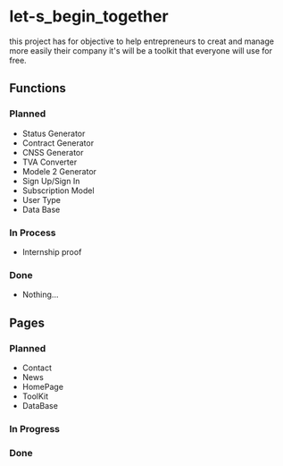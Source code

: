 # let-s_begin_together
this project has for objective to help entrepreneurs to creat and manage more easily their company it's will be a toolkit that everyone will use for free.
## Functions 
### Planned
* Status Generator
* Contract Generator
* CNSS Generator
* TVA Converter
* Modele 2 Generator
* Sign Up/Sign In
* Subscription Model
* User Type
* Data Base
### In Process
* Internship proof
### Done
* Nothing...
## Pages
### Planned
* Contact
* News
* HomePage
* ToolKit
* DataBase
### In Progress
### Done
